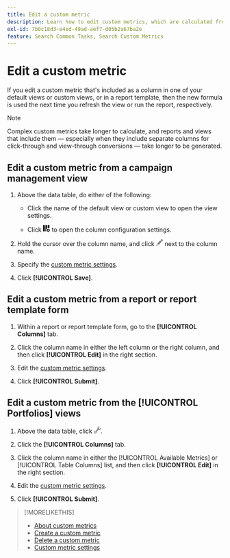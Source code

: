 ```yaml
---
title: Edit a custom metric
description: Learn how to edit custom metrics, which are calculated from standard metrics.
exl-id: 7b0c18d3-e4ed-49ad-aef7-d05b2a67ba2e
feature: Search Common Tasks, Search Custom Metrics
---
```

# Edit a custom metric

If you edit a custom metric that's included as a column in one of your default views or custom views, or in a report template, then the new formula is used the next time you refresh the view or run the report, respectively.

>[!NOTE]
>
>Complex custom metrics take longer to calculate, and reports and views that include them &mdash; especially when they include separate columns for click-through and view-through conversions &mdash; take longer to be generated.

## Edit a custom metric from a campaign management view

1. Above the data table, do either of the following:

   * Click the name of the default view or custom view to open the view settings.
   
   * Click ![Custom Columns](/help/search-social-commerce/assets/custom-columns.png "Custom Columns") to open the column configuration settings.

1. Hold the cursor over the column name, and click ![Edit](/help/search-social-commerce/assets/edit.png "Edit") next to the column name.

1. Specify the [custom metric settings](custom-metric-settings.md).

1. Click **[!UICONTROL Save]**.

## Edit a custom metric from a report or report template form

1. Within a report or report template form, go to the **[!UICONTROL Columns]** tab.

1. Click the column name in either the left column or the right column, and then click **[!UICONTROL Edit]** in the right section.

1. Edit the [custom metric settings](custom-metric-settings.md).

1. Click **[!UICONTROL Submit]**.

## Edit a custom metric from the [!UICONTROL Portfolios] views

1. Above the data table, click ![Edit Selected View](/help/search-social-commerce/assets/view-settings.png "Edit Selected View").

1. Click the **[!UICONTROL Columns]** tab.
   
1. Click the column name in either the [!UICONTROL Available Metrics] or [!UICONTROL Table Columns] list, and then click **[!UICONTROL Edit]** in the right section.

1. Edit the [custom metric settings](custom-metric-settings.md).

1. Click **[!UICONTROL Submit]**.

>[!MORELIKETHIS]
>
>* [About custom metrics](custom-metric-about.md)
>* [Create a custom metric](custom-metric-create.md)
>* [Delete a custom metric](custom-metric-delete.md)
>* [Custom metric settings](custom-metric-settings.md)
